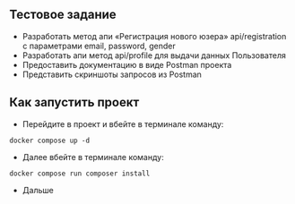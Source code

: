 ## Тестовое задание 
- Разработать метод апи «Регистрация нового юзера» api/registration с параметрами email, password, gender
- Разработать апи метод api/profile для выдачи данных Пользователя
- Предоставить документацию в виде Postman проекта
- Представить скриншоты запросов из Postman

## Как запустить проект
- Перейдите в проект и вбейте в терминале команду:
```
docker compose up -d
```
- Далее вбейте в терминале команду:
```
docker compose run composer install
```
- Дальше 
